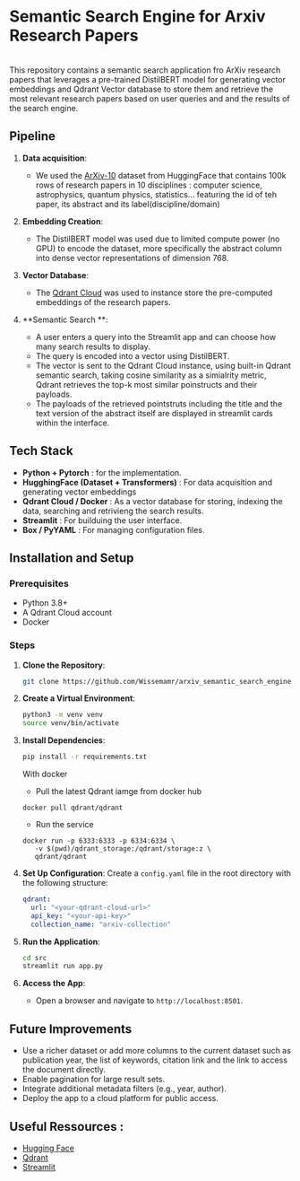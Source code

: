 # Semantic Search Engine for Arxiv Research Papers

<br>
This repository contains a semantic search application fro ArXiv research papers that leverages a pre-trained DistilBERT model for generating vector embeddings and Qdrant Vector database to store them and retrieve the most relevant research papers based on user queries and and the results of the search engine. 

## Pipeline

1. **Data acquisition**:
    - We used the [ArXiv-10](https://huggingface.co/datasets/effectiveML/ArXiv-10) dataset from HuggingFace that contains 100k rows of research papers in 10 disciplines : computer science, astrophysics, quantum physics, statistics... featuring the id of teh paper, its abstract and its label(discipline/domain)

1. **Embedding Creation**:
   - The DistilBERT model was used due to limited compute power (no GPU) to encode the dataset, more specifically the abstract column into dense vector representations of dimension 768.

2. **Vector Database**:
   - The [Qdrant Cloud](https://qdrant.tech/documentation/cloud-intro/) was used to instance store the pre-computed embeddings of the research papers.

3. **Semantic Search **:
   - A user enters a query into the Streamlit app and can choose how many search results to display.
   - The query is encoded into a vector using DistilBERT.
   - The vector is sent to the Qdrant Cloud instance, using built-in Qdrant semantic search, taking cosine similarity as a simialrity metric, Qdrant retrieves the top-k most similar poinstructs and their payloads.
   - The payloads of the retrieved pointstruts including the title and the text version of the abstract itself are displayed in streamlit cards within the interface.

## Tech Stack
- **Python + Pytorch** : for the implementation.
- **HugghingFace (Dataset + Transformers)** : For data acquisition and generating vector embeddings
- **Qdrant Cloud / Docker** : As a vector database for storing, indexing the data, searching and retrivieng the search results.
- **Streamlit** : For builduing the user interface.
- **Box / PyYAML** : For managing configuration files.



## Installation and Setup

### Prerequisites
- Python 3.8+
- A Qdrant Cloud account
- Docker

### Steps

1. **Clone the Repository**:
   ```bash
   git clone https://github.com/Wissemamr/arxiv_semantic_search_engine.git
   ```


2. **Create a Virtual Environment**:
   ```bash
   python3 -m venv venv
   source venv/bin/activate
   ```
3. **Install Dependencies**:
   ```bash
   pip install -r requirements.txt
   ```

   With docker
   - Pull the latest Qdrant iamge from docker hub 
   ```
   docker pull qdrant/qdrant
   ```

   - Run the service
   ```
   docker run -p 6333:6333 -p 6334:6334 \
      -v $(pwd)/qdrant_storage:/qdrant/storage:z \
      qdrant/qdrant
   ```
4. **Set Up Configuration**:
   Create a `config.yaml` file in the root directory with the following structure:
     ```yaml
     qdrant:
       url: "<your-qdrant-cloud-url>"
       api_key: "<your-api-key>"
       collection_name: "arxiv-collection"
     ```

4. **Run the Application**:
   ```bash
   cd src
   streamlit run app.py
   ```

5. **Access the App**:
   - Open a browser and navigate to `http://localhost:8501`.




## Future Improvements

- Use a richer dataset or add more columns to the current dataset such as publication year, the list of keywords, citation link and the link to access the document directly.
- Enable pagination for large result sets.
- Integrate additional metadata filters (e.g., year, author).
- Deploy the app to a cloud platform for public access.


## Useful Ressources :

- [Hugging Face](https://huggingface.co/)
- [Qdrant](https://qdrant.tech/) 
- [Streamlit](https://streamlit.io/) 
